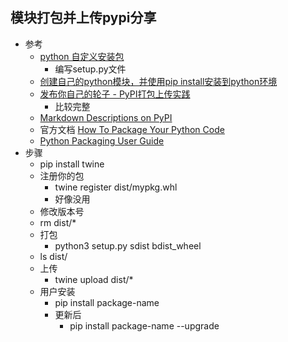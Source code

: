 ## 模块打包并上传pypi分享

- 参考
    - [python 自定义安装包](https://blog.csdn.net/GiveMeFive_Y/article/details/79488008)
        - 编写setup.py文件
    - [创建自己的python模块，并使用pip install安装到python环境](https://blog.csdn.net/tlonline/article/details/79751658)
    - [发布你自己的轮子 - PyPI打包上传实践](https://segmentfault.com/a/1190000008663126)
        - 比较完整
    - [Markdown Descriptions on PyPI](https://dustingram.com/articles/2018/03/16/markdown-descriptions-on-pypi)
    - 官方文档 [How To Package Your Python Code](https://python-packaging.readthedocs.io/en/latest/index.html)
    - [Python Packaging User Guide](https://packaging.python.org/)
- 步骤
    - pip install twine
    - 注册你的包
        - twine register dist/mypkg.whl
        - 好像没用
    - 修改版本号
    - rm dist/*
    - 打包
        - python3 setup.py sdist bdist_wheel
    - ls dist/
    - 上传 
        - twine upload dist/*
    - 用户安装
        - pip install package-name
        - 更新后
            - pip install package-name --upgrade